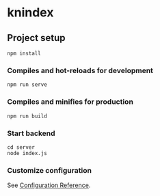 # knindex

## Project setup
```
npm install
```

### Compiles and hot-reloads for development
```
npm run serve
```

### Compiles and minifies for production
```
npm run build
```
### Start backend
```
cd server
node index.js
```

### Customize configuration
See [Configuration Reference](https://cli.vuejs.org/config/).
